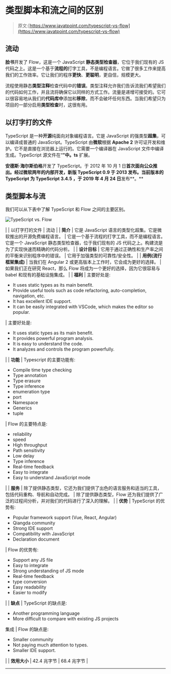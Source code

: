 # 类型脚本和流之间的区别

> 原文:[https://www.javatpoint.com/typescript-vs-flow](https://www.javatpoint.com/typescript-vs-flow)

## 流动

**脸书**开发了 Flow，这是一个 JavaScript **静态类型检查器**，它位于我们现有的 JS 代码之上。这是一个基于**流程的**打字工具，不是编程语言。它做了很多工作来提高我们的工作效率。它让我们的程序**更快**、**更聪明**，更自信，规模更大。

流程使用静态**类型注释**检查代码中的**错误**。类型注释允许我们告诉流我们希望我们的代码如何工作，并且流将确保它以同样的方式工作。流量是递增可接受的。它可以很容易地从我们的**代码库中**添加和**移除**，而不会破坏任何东西。当我们希望只为项目的一部分启用**类型检查**时，这很有用。

## 以打字打的文件

TypeScript 是一种**开源**纯面向对象编程语言。它是 JavaScript 的强类型**超集**，可以编译成普通的 JavaScript。TypeScript 由**微软**根据 **Apache 2** 许可证开发和维护。它不是直接在浏览器上运行的。它需要一个编译器在 JavaScript 文件中编译生成。TypeScript 源文件在“**”中。ts** 扩展。

**安德斯·海尔斯伯格**开发了 TypeScript。于 2012 年 10 月 1 日**首次面向公众推出。经过微软两年的内部开发，新版 TypeScript 0.9 于 **2013** 发布。当前版本的 TypeScript 为 **TypeScript 3.4.5** ，于 2019 年 4 月 24 日**发布**。**

## 类型脚本与流

我们可以从下表中了解 TypeScript 和 Flow 之间的主要区别。

![TypeScript vs. Flow](../Images/7da0c3d48dcb51ade10b85c996172a19.png)

|  | 以打字打的文件 | 流动 |
| **简介** | 它是 JavaScript 语言的类型化超集。它是微软推出的开源免费编程语言。 | 它是一个基于流程的打字工具，而不是编程语言。它是一个 JavaScript 静态类型检查器，位于我们现有的 JS 代码之上。构建流是为了实现快速而精确的代码分析。 |
| **设计目标** | 它用于通过正确性和生产率之间的平衡来识别程序中的错误。 | 它用于加强类型的可靠性/安全性。 |
| **用例(流行框架集成)** | 当我们在 Angular 2 或更高版本上工作时，它会成为更好的选择。 | 如果我们正在研究 React，那么 Flow 将成为一个更好的选择，因为它很容易与 babel 和现有的基础设施集成。 |
| **福利** | 主要好处是:

*   It uses static types as its main benefit.
*   Provide useful tools such as code refactoring, auto-completion, navigation, etc.
*   It has excellent IDE support.
*   It can be easily integrated with VSCode, which makes the editor so popular.

 | 主要好处是:

*   It uses static types as its main benefit.
*   It provides powerful program analysis.
*   It is easy to understand the code.
*   It analyzes and controls the program powerfully.

 |
| **功能** | Typescript 的主要功能有:

*   Compile time type checking
*   Type annotation
*   Type erasure
*   Type inference
*   enumeration type
*   port
*   Namespace
*   Generics
*   tuple

 | Flow 的主要特点是:

*   reliability
*   speed
*   High throughput
*   Path sensitivity
*   Low delay
*   Type inference
*   Real-time feedback
*   Easy to integrate
*   Easy to understand JavaScript mode

 |
| **服务** | 除了提供静态类型，它还为我们提供了出色的语言服务和适当的工具，包括代码重构、导航和自动完成。 | 除了提供静态类型，Flow 还为我们提供了广泛的过程间分析，并对我们的代码进行了深入的理解。 |
| **优势** | TypeScript 的优势有:

*   Popular framework support (Vue, React, Angular)
*   Qiangda community
*   Strong IDE support
*   Compatibility with JavaScript
*   Declaration document

 | Flow 的优势有:

*   Support any JS file
*   Easy to integrate
*   Strong understanding of JS mode
*   Real-time feedback
*   type conversion
*   Easy readability
*   Easier to modify

 |
| **缺点** | TypeScript 的缺点是:

*   Another programming language
*   More difficult to compare with existing JS projects

集成 | Flow 的缺点是:

*   Smaller community
*   Not paying much attention to types.
*   Smaller IDE support.

 |
| **效用大小** | 42.4 兆字节 | 68.4 兆字节 |

* * *